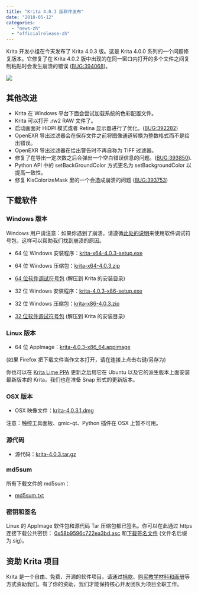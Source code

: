 ```yaml
---
title: "Krita 4.0.3 版软件发布"
date: "2018-05-12"
categories: 
  - "news-zh"
  - "officialrelease-zh"
---
```


Krita 开发小组在今天发布了 Krita 4.0.3 版。这是 Krita 4.0.0 系列的一个问题修复版本。它修复了在 Krita 4.0.2 版中出现的在同一窗口内打开的多个文件之间复制粘贴时会发生崩溃的错误 ([BUG:394068](https://bugs.kde.org/show_bug.cgi?id=394068))。

[![](/images/posts/2018/kiki_4.0_sm-1-1024x463.png)](/images/posts/2018/kiki_4.0_sm-1-1024x463.png)

## 其他改进

- Krita 在 Windows 平台下面会尝试加载系统的色彩配置文件。
- Krita 可以打开 .rw2 RAW 文件了。
- 启动画面对 HiDPI 模式或者 Retina 显示器进行了优化。([BUG:392282](https://bugs.kde.org/show_bug.cgi?id=392282))
- OpenEXR 导出过滤器会在保存文件之前将图像通道转换为整数格式而不是给出错误。
- OpenEXR 导出过滤器在给出警告时不再自称为 TIFF 过滤器。
- 修复了在导出一定次数之后会弹出一个空白错误信息的问题。([BUG:393850](https://bugs.kde.org/show_bug.cgi?id=393850)).
- Python API 中的 setBackGroundColor 方式更名为 setBackgroundColor 以提高一致性。
- 修复 KisColorizeMask 里的一个会造成崩溃的问题 ([BUG:393753](https://bugs.kde.org/show_bug.cgi?id=393753))

## 下载软件

### Windows 版本

Windows 用户请注意：如果你遇到了崩溃，请遵循[此处的说明](https://docs.krita.org/Dr._Mingw_debugger)来使用软件调试符号包，这样可以帮助我们找到崩溃的原因。

- 64 位 Windows 安装程序：[krita-x64-4.0.3-setup.exe](https://download.kde.org/stable/krita/4.0.3/krita-x64-4.0.3-setup.exe)
- 64 位 Windows 压缩包：[krita-x64-4.0.3.zip](https://download.kde.org/stable/krita/4.0.3/krita-x64-4.0.3.zip)
- [64 位软件调试符号包](https://download.kde.org/stable/krita/4.0.3/krita-x64-4.0.3-dbg.zip) (解压到 Krita 的安装目录)

- 32 位 Windows 安装程序：[krita-4.0.3-x86-setup.exe](https://download.kde.org/stable/krita/4.0.3/krita-x86-4.0.3-setup.exe)
- 32 位 Windows 压缩包：[krita-x86-4.0.3.zip](https://download.kde.org/stable/krita/4.0.3/krita-x86-4.0.3.zip)
- [32 位软件调试符号包](https://download.kde.org/stable/krita/4.0.3/krita-x86-4.0.3-dbg.zip) (解压到 Krita 的安装目录)

### Linux 版本

- 64 位 AppImage：[krita-4.0.3-x86_64.appimage](https://download.kde.org/stable/krita/4.0.3/krita-4.0.3-x86_64.appimage)

(如果 Firefox 把下载文件当作文本打开，请在连接上点击右键/另存为)

你也可以在 [Krita Lime PPA](https://launchpad.net/%7Ekritalime/+archive/ubuntu/ppa) 更新之后用它在 Ubuntu 以及它的派生版本上面安装最新版本的 Krita。我们也在准备 Snap 形式的更新版本。

### OSX 版本

- OSX 映像文件：[krita-4.0.3.1.dmg](https://download.kde.org/stable/krita/4.0.3/krita-4.0.3.1.dmg)

注意：触控工具面板、gmic-qt、Python 插件在 OSX 上暂不可用。

### 源代码

- 源代码：[krita-4.0.3.tar.gz](https://download.kde.org/stable/krita/4.0.3/krita-4.0.3.tar.gz)

### md5sum

所有下载文件的 md5sum：

- [md5sum.txt](https://download.kde.org/stable/krita/4.0.3/md5sum.txt)

### 密钥和签名

Linux 的 AppImage 软件包和源代码 Tar 压缩包都已签名。你可以在此通过 https 连接下载公共密钥： [0x58b9596c722ea3bd.asc](https://share.kde.org/index.php/s/fJ99V5mZvuyD0z8) 和[下载签名文件](http://download.kde.org/stable/krita/4.0.3/) (文件名后缀为.sig)。

## 资助 Krita 项目

Krita 是一个自由、免费、开源的软件项目。请通过[捐款](https://krita.org/en/support-us/donations/)、[购买教学材料和画册](https://krita.org/en/support-us/shop)等方式资助我们。有了你的资助，我们才能保持核心开发团队为项目全职工作。
